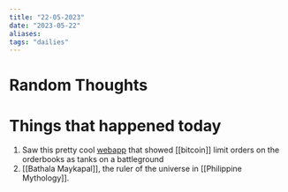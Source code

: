 ```yaml
---
title: "22-05-2023"
date: "2023-05-22"
aliases: 
tags: "dailies"
---
```


# Random Thoughts

# Things that happened today
1. Saw this pretty cool [webapp](http://dave.freeinforadar.ch/btcwars/) that showed [[bitcoin]] limit orders on the orderbooks as tanks on a battleground 
2. [[Bathala Maykapal]], the ruler of the universe in [[Philippine Mythology]].